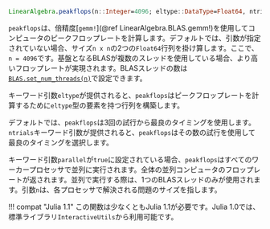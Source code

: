 ```julia
LinearAlgebra.peakflops(n::Integer=4096; eltype::DataType=Float64, ntrials::Integer=3, parallel::Bool=false)
```

`peakflops`は、倍精度[`gemm!`](@ref LinearAlgebra.BLAS.gemm!)を使用してコンピュータのピークフロップレートを計算します。デフォルトでは、引数が指定されていない場合、サイズ`n x n`の2つの`Float64`行列を掛け算します。ここで、`n = 4096`です。基盤となるBLASが複数のスレッドを使用している場合、より高いフロップレートが実現されます。BLASスレッドの数は[`BLAS.set_num_threads(n)`](@ref)で設定できます。

キーワード引数`eltype`が提供されると、`peakflops`はピークフロップレートを計算するために`eltype`型の要素を持つ行列を構築します。

デフォルトでは、`peakflops`は3回の試行から最良のタイミングを使用します。`ntrials`キーワード引数が提供されると、`peakflops`はその数の試行を使用して最良のタイミングを選択します。

キーワード引数`parallel`が`true`に設定されている場合、`peakflops`はすべてのワーカープロセッサで並列に実行されます。全体の並列コンピュータのフロップレートが返されます。並列で実行する際は、1つのBLASスレッドのみが使用されます。引数`n`は、各プロセッサで解決される問題のサイズを指します。

!!! compat "Julia 1.1"
    この関数は少なくともJulia 1.1が必要です。Julia 1.0では、標準ライブラリ`InteractiveUtils`から利用可能です。

